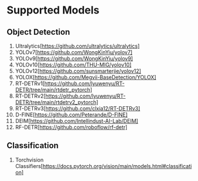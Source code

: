 # Supported Models

## Object Detection

1. Ultralytics[https://github.com/ultralytics/ultralytics]
2. YOLOv7[https://github.com/WongKinYiu/yolov7]
3. YOLOv9[https://github.com/WongKinYiu/yolov9]
4. YOLOv10[https://github.com/THU-MIG/yolov10]
5. YOLOv12[https://github.com/sunsmarterjie/yolov12]
6. YOLOX[https://github.com/Megvii-BaseDetection/YOLOX]
7. RT-DETRv1[https://github.com/lyuwenyu/RT-DETR/tree/main/rtdetr_pytorch]
8. RT-DETRv2[https://github.com/lyuwenyu/RT-DETR/tree/main/rtdetrv2_pytorch]
9. RT-DETRv3[https://github.com/clxia12/RT-DETRv3]
10. D-FINE[https://github.com/Peterande/D-FINE]
11. DEIM[https://github.com/Intellindust-AI-Lab/DEIM]
12. RF-DETR[https://github.com/roboflow/rf-detr]

## Classification

1. Torchvision Classifiers[https://docs.pytorch.org/vision/main/models.html#classification]
